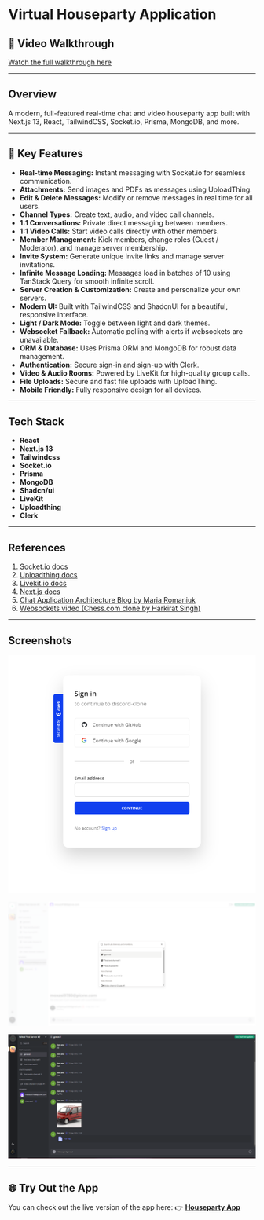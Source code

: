 # Virtual Houseparty Application

## 🎥 Video Walkthrough

[Watch the full walkthrough here](https://drive.google.com/file/d/1n7ujXDS_zJzU10oQqDkIl1fhD35wosjB/view?usp=sharing)

---

## Overview

A modern, full-featured real-time chat and video houseparty app built with Next.js 13, React, TailwindCSS, Socket.io, Prisma, MongoDB, and more.

---

## 🚀 Key Features

- **Real-time Messaging:** Instant messaging with Socket.io for seamless communication.
- **Attachments:** Send images and PDFs as messages using UploadThing.
- **Edit & Delete Messages:** Modify or remove messages in real time for all users.
- **Channel Types:** Create text, audio, and video call channels.
- **1:1 Conversations:** Private direct messaging between members.
- **1:1 Video Calls:** Start video calls directly with other members.
- **Member Management:** Kick members, change roles (Guest / Moderator), and manage server membership.
- **Invite System:** Generate unique invite links and manage server invitations.
- **Infinite Message Loading:** Messages load in batches of 10 using TanStack Query for smooth infinite scroll.
- **Server Creation & Customization:** Create and personalize your own servers.
- **Modern UI:** Built with TailwindCSS and ShadcnUI for a beautiful, responsive interface.
- **Light / Dark Mode:** Toggle between light and dark themes.
- **Websocket Fallback:** Automatic polling with alerts if websockets are unavailable.
- **ORM & Database:** Uses Prisma ORM and MongoDB for robust data management.
- **Authentication:** Secure sign-in and sign-up with Clerk.
- **Video & Audio Rooms:** Powered by LiveKit for high-quality group calls.
- **File Uploads:** Secure and fast file uploads with UploadThing.
- **Mobile Friendly:** Fully responsive design for all devices.

---

## Tech Stack

- **React**
- **Next.js 13**
- **Tailwindcss**
- **Socket.io**
- **Prisma**
- **MongoDB**
- **Shadcn/ui**
- **LiveKit**
- **Uploadthing**
- **Clerk**

---

## References

1. [Socket.io docs](https://socket.io/docs/v4)
2. [Uploadthing docs](https://docs.uploadthing.com/)
3. [Livekit.io docs](https://docs.livekit.io/home/)
4. [Next.js docs](https://nextjs.org/docs)
5. [Chat Application Architecture Blog by Maria Romaniuk](https://medium.com/@m.romaniiuk/system-design-chat-application-1d6fbf21b372)
6. [Websockets video (Chess.com clone by Harkirat Singh)](https://www.youtube.com/watch?v=vSJsz7tNuyU)

---

## Screenshots

![App Screenshot](https://raw.githubusercontent.com/RiP3rQ/Discord-Clone-NextJs/main/screenshots/4.PNG)

![App Screenshot](https://raw.githubusercontent.com/RiP3rQ/Discord-Clone-NextJs/main/screenshots/2.PNG)

![App Screenshot](https://raw.githubusercontent.com/RiP3rQ/Discord-Clone-NextJs/main/screenshots/1.PNG)

---

## 🌐 Try Out the App

You can check out the live version of the app here:
👉 [**Houseparty App**](https://housepartyapp-production.up.railway.app/)
